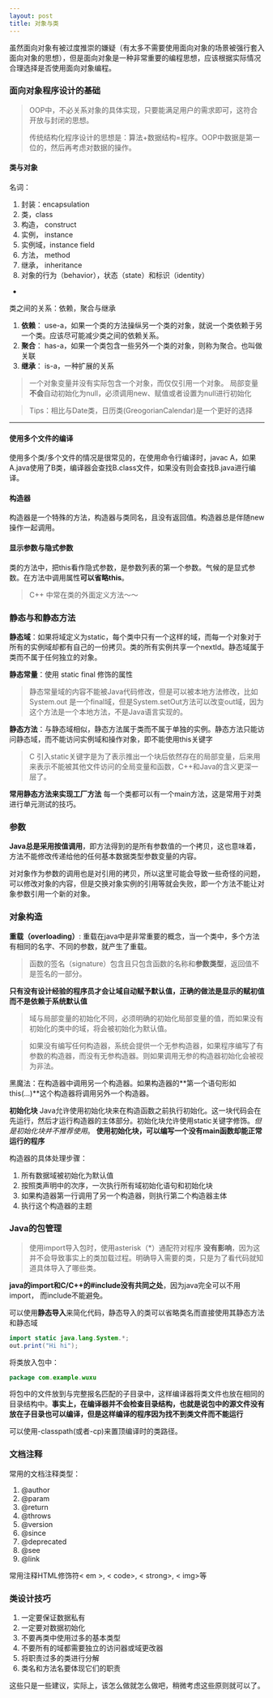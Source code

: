 ```yaml
---
layout: post
title: 对象与类
---
```

虽然面向对象有被过度推崇的嫌疑（有太多不需要使用面向对象的场景被强行套入面向对象的思想），但是面向对象是一种非常重要的编程思想，应该根据实际情况合理选择是否使用面向对象编程。

### 面向对象程序设计的基础 ###
>OOP中，不必关系对象的具体实现，只要能满足用户的需求即可，这符合开放与封闭的思想。
>
>传统结构化程序设计的思想是：算法+数据结构=程序。OOP中数据是第一位的，然后再考虑对数据的操作。

#### 类与对象 ####
名词：

1. 封装：encapsulation
2. 类，class
3. 构造， construct
4. 实例， instance
5. 实例域，instance field
6. 方法， method
7. 继承， inheritance
8. 对象的行为（behavior），状态（state）和标识（identity）
-
类之间的关系：依赖，聚合与继承

1. **依赖**： use-a，如果一个类的方法操纵另一个类的对象，就说一个类依赖于另一个类。应该尽可能减少类之间的依赖关系。
2. **聚合**： has-a，如果一个类包含一些另外一个类的对象，则称为聚合。也叫做关联
3. **继承**： is-a，一种扩展的关系

> 一个对象变量并没有实际包含一个对象，而仅仅引用一个对象。
> 局部变量**不会**自动初始化为null，必须调用new、赋值或者设置为null进行初始化

> Tips：相比与Date类，日历类(GreogorianCalendar)是一个更好的选择

---
#### 使用多个文件的编译 ####
使用多个类/多个文件的情况是很常见的，在使用命令行编译时，javac A，如果A.java使用了B类，编译器会查找B.class文件，如果没有则会查找B.java进行编译。

#### 构造器 ####
构造器是一个特殊的方法，构造器与类同名，且没有返回值。构造器总是伴随new操作一起调用。
#### 显示参数与隐式参数 ####
类的方法中，把this看作隐式参数，是参数列表的第一个参数。气候的是显式参数。在方法中调用属性**可以省略this**。
> C++ 中常在类的外面定义方法～～

### 静态与和静态方法 ###
**静态域**：如果将域定义为static，每个类中只有一个这样的域，而每一个对象对于所有的实例域却都有自己的一份拷贝。类的所有实例共享一个nextId。静态域属于类而不属于任何独立的对象。

**静态常量**：使用 static final 修饰的属性

> 静态常量域的内容不能被Java代码修改，但是可以被本地方法修改，比如System.out 是一个final域，但是System.setOut方法可以改变out域，因为这个方法是一个本地方法，不是Java语言实现的。

**静态方法**：与静态域相似，静态方法属于类而不属于单独的实例。静态方法只能访问静态域，而不能访问实例域和操作对象，即不能使用this关键字
> C 引入static关键字是为了表示推出一个块后依然存在的局部变量，后来用来表示不能被其他文件访问的全局变量和函数，C++和Java的含义更深一层了。

**常用静态方法来实现工厂方法**
每一个类都可以有一个main方法，这是常用于对类进行单元测试的技巧。

### 参数 ###
**Java总是采用按值调用**，即方法得到的是所有参数值的一个拷贝，这也意味着，方法不能修改传递给他的任何基本数据类型参数变量的内容。

对对象作为参数的调用也是对引用的拷贝，所以这里可能会导致一些奇怪的问题，可以修改对象的内容，但是交换对象实例的引用等就会失败，即一个方法不能让对象参数引用一个新的对象。

### 对象构造 ###
**重载（overloading）**: 重载在java中是非常重要的概念，当一个类中，多个方法有相同的名字、不同的参数，就产生了重载。
> 函数的签名（signature）包含且只包含函数的名称和**参数类型**，返回值不是签名的一部分。

**只有没有设计经验的程序员才会让域自动赋予默认值，正确的做法是显示的赋初值而不是依赖于系统默认值**

> 域与局部变量的初始化不同，必须明确的初始化局部变量的值，而如果没有初始化的类中的域，将会被初始化为默认值。

> 如果没有编写任何构造器，系统会提供一个无参构造器，如果程序编写了有参数的构造器，而没有无参构造器。则如果调用无参的构造器初始化会被视为非法。

黑魔法：在构造器中调用另一个构造器。如果构造器的**第一个语句形如this(...)**这个构造器将调用另外一个构造器。

**初始化块** Java允许使用初始化块来在构造函数之前执行初始化。这一块代码会在先运行，然后才运行构造器的主体部分。初始化块允许使用static关键字修饰。*但是初始化块并不推荐使用*。 **使用初始化块，可以编写一个没有main函数却能正常运行的程序**

构造器的具体处理步骤：

1. 所有数据域被初始化为默认值
2. 按照类声明中的次序，一次执行所有域初始化语句和初始化块
3. 如果构造器第一行调用了另一个构造器，则执行第二个构造器主体
4. 执行这个构造器的主题

### Java的包管理 ###

> 使用import导入包时，使用asterisk（*）通配符对程序 **没有影响**，因为这并不会导致事实上的类加载过程。明确导入需要的类，只是为了看代码就知道具体导入了哪些类。

**java的import和C/C++的#include没有共同之处**，因为java完全可以不用import， 而include不能避免。

可以使用**静态导入**来简化代码，静态导入的类可以省略类名而直接使用其静态方法和静态域
```java
import static java.lang.System.*;
out.print("Hi hi");
```
将类放入包中：
```java
package com.example.wuxu
```
将包中的文件放到与完整报名匹配的子目录中，这样编译器将类文件也放在相同的目录结构中。**事实上，在编译器并不会检查目录结构，也就是说包中的源文件没有放在子目录也可以编译，但是这样编译的程序因为找不到类文件而不能运行**

可以使用-classpath(或者-cp)来置顶编译时的类路径。

### 文档注释 ###
常用的文档注释类型：

1. @author
2. @param
3. @return
4. @throws
5. @version
6. @since
7. @deprecated
8. @see
9. @link

常用注释HTML修饰符< em >, < code>,  < strong>, < img>等

### 类设计技巧 ###
1. 一定要保证数据私有
2. 一定要对数据初始化
3. 不要再类中使用过多的基本类型
4. 不要所有的域都需要独立的访问器或域更改器
5. 将职责过多的类进行分解
6. 类名和方法名要体现它们的职责

这些只是一些建议，实际上，该怎么做就怎么做吧，稍微考虑这些原则就可以了。

